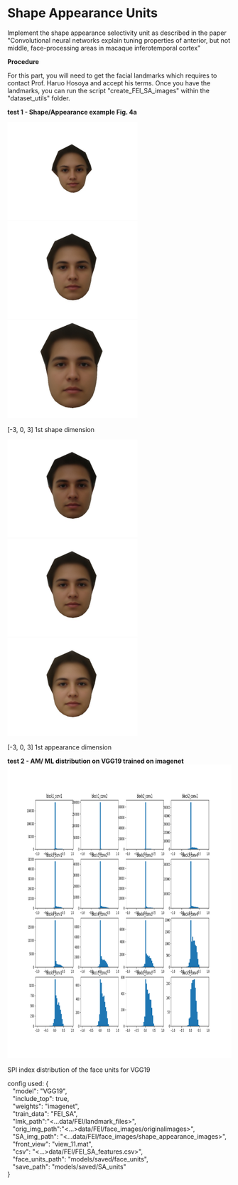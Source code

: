 # Shape Appearance Units

Implement the shape appearance selectivity unit as described in the paper "Convolutional neural networks explain tuning
properties of anterior, but not middle, face-processing areas in macaque inferotemporal cortex"

**Procedure**

For this part, you will need to get the facial landmarks which requires to contact Prof. Haruo Hosoya and accept
his terms. Once you have the landmarks, you can run the script "create_FEI_SA_images" within the "dataset_utils" folder.


**test 1 - Shape/Appearance example Fig. 4a**

<img src='../img/shape-3.jpg' height="220"><img src='../img/shape0.jpg' height="220"><img src='../img/shape3.jpg' height="220">

[-3, 0, 3] 1st shape dimension

<img src='../img/appareance-3.jpg' height="220"><img src='../img/appareance0.jpg' height="220"><img src='../img/appareance3.jpg' height="220">

[-3, 0, 3] 1st appearance dimension


**test 2 - AM/ ML distribution on VGG19 trained on imagenet**
<img src='../img/SA_unit.png' height="660">

SPI index distribution of the face units for VGG19

config used:
{  
  &nbsp;&nbsp; "model": "VGG19",  
  &nbsp;&nbsp; "include_top": true,  
  &nbsp;&nbsp; "weights": "imagenet",  
  &nbsp;&nbsp; "train_data": "FEI_SA",  
  &nbsp;&nbsp; "lmk_path":"<...data/FEI/landmark_files>",  
  &nbsp;&nbsp; "orig_img_path":"<...>data/FEI/face_images/originalimages>",  
  &nbsp;&nbsp; "SA_img_path": "<...data/FEI/face_images/shape_appearance_images>",  
  &nbsp;&nbsp; "front_view": "view_11.mat",  
  &nbsp;&nbsp; "csv": "<...>data/FEI/FEI_SA_features.csv>",  
  &nbsp;&nbsp; "face_units_path": "models/saved/face_units",  
  &nbsp;&nbsp; "save_path": "models/saved/SA_units"  
}
